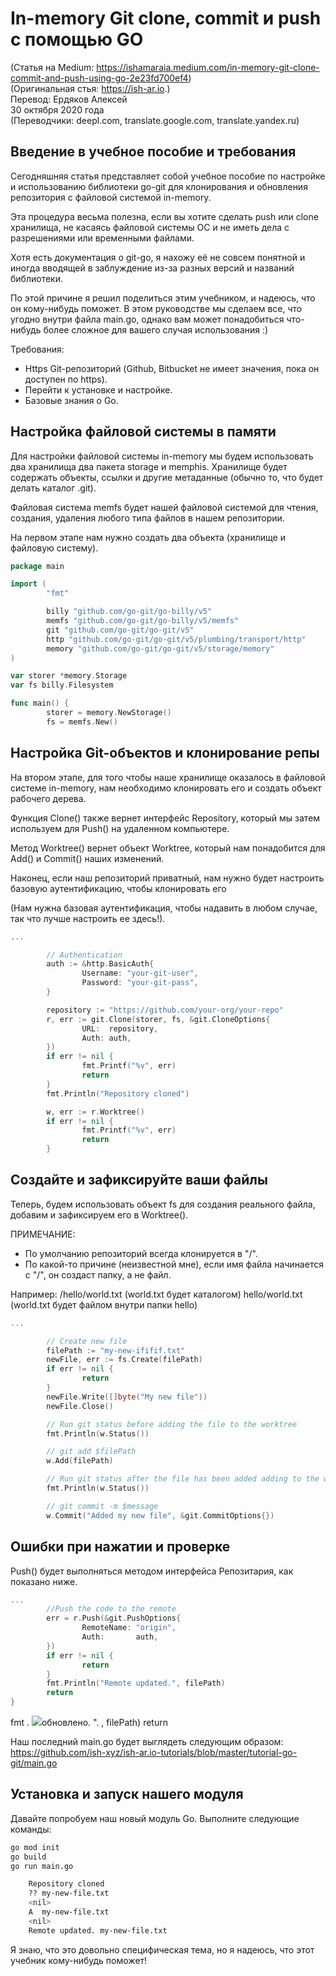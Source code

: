 
# In-memory Git clone, commit и push с помощью GO
(Статья на Medium: https://ishamaraia.medium.com/in-memory-git-clone-commit-and-push-using-go-2e23fd700ef4)  
(Оригинальная стья: https://ish-ar.io.)  
Перевод: Ердяков Алексей  
30 октября 2020 года  
(Переводчики: deepl.com, translate.google.com, translate.yandex.ru)
## Введение в учебное пособие и требования

Сегодняшняя статья представляет собой учебное пособие по настройке и использованию библиотеки go-git для клонирования и обновления репозитория с файловой системой in-memory.

Эта процедура весьма полезна, если вы хотите сделать push или clone хранилища, не касаясь файловой системы ОС и не иметь дела с разрешениями или временными файлами.

Хотя есть документация о git-go, я нахожу её не совсем понятной и иногда вводящей в заблуждение из-за разных версий и названий библиотеки.

По этой причине я решил поделиться этим учебником, и надеюсь, что он кому-нибудь поможет. В этом руководстве мы сделаем все, что угодно внутри файла main.go, однако вам может понадобиться что-нибудь более сложное для вашего случая использования :)

Требования:

- Https Git-репозиторий (Github, Bitbucket не имеет значения, пока он доступен по https).
- Перейти к установке и настройке.
- Базовые знания о Go.

## Настройка файловой системы в памяти

Для настройки файловой системы in-memory мы будем использовать два хранилища два пакета storage и memphis. Хранилище будет содержать объекты, ссылки и другие метаданные (обычно то, что будет делать каталог .git).

Файловая система memfs будет нашей файловой системой для чтения, создания, удаления любого типа файлов в нашем репозитории.

На первом этапе нам нужно создать два объекта (хранилище и файловую систему).
```go
package main

import (
        "fmt"

        billy "github.com/go-git/go-billy/v5"
        memfs "github.com/go-git/go-billy/v5/memfs"
        git "github.com/go-git/go-git/v5"
        http "github.com/go-git/go-git/v5/plumbing/transport/http"
        memory "github.com/go-git/go-git/v5/storage/memory"
)

var storer *memory.Storage
var fs billy.Filesystem

func main() {
        storer = memory.NewStorage()
        fs = memfs.New()
```

## Настройка Git-объектов и клонирование репы

На втором этапе, для того чтобы наше хранилище оказалось в файловой системе in-memory, нам необходимо клонировать его и создать объект рабочего дерева.

Функция Clone() также вернет интерфейс Repository, который мы затем используем для Push() на удаленном компьютере.

Метод Worktree() вернет объект Worktree, который нам понадобится для Add() и Commit() наших изменений.

Наконец, если наш репозиторий приватный, нам нужно будет настроить базовую аутентификацию, чтобы клонировать его

(Нам нужна базовая аутентификация, чтобы надавить в любом случае, так что лучше настроить ее здесь!).

```go
...

        // Authentication
        auth := &http.BasicAuth{
                Username: "your-git-user",
                Password: "your-git-pass",
        }

        repository := "https://github.com/your-org/your-repo"
        r, err := git.Clone(storer, fs, &git.CloneOptions{
                URL:  repository,
                Auth: auth,
        })
        if err != nil {
                fmt.Printf("%v", err)
                return
        }
        fmt.Println("Repository cloned")

        w, err := r.Worktree()
        if err != nil {
                fmt.Printf("%v", err)
                return
        }
```

## Создайте и зафиксируйте ваши файлы

Теперь, будем использовать объект fs для создания реального файла, добавим и зафиксируем его в Worktree().

ПРИМЕЧАНИЕ:

- По умолчанию репозиторий всегда клонируется в &quot;/&quot;.
- По какой-то причине (неизвестной мне), если имя файла начинается с &quot;/&quot;, он создаст папку, а не файл.

Например: /hello/world.txt (world.txt будет каталогом) hello/world.txt (world.txt будет файлом внутри папки hello)
```go
...

        // Create new file
        filePath := "my-new-ififif.txt"
        newFile, err := fs.Create(filePath)
        if err != nil {
                return
        }
        newFile.Write([]byte("My new file"))
        newFile.Close()

        // Run git status before adding the file to the worktree
        fmt.Println(w.Status())

        // git add $filePath
        w.Add(filePath)

        // Run git status after the file has been added adding to the worktree
        fmt.Println(w.Status())

        // git commit -m $message
        w.Commit("Added my new file", &git.CommitOptions{})
```
## Ошибки при нажатии и проверке

Push() будет выполняться методом интерфейса Репозитария, как показано ниже.

```go
...
        //Push the code to the remote
        err = r.Push(&git.PushOptions{
                RemoteName: "origin",
                Auth:       auth,
        })
        if err != nil {
                return
        }
        fmt.Println("Remote updated.", filePath)
        return
}
```

fmt . ![](RackMultipart20201030-4-1o5a50g_html_8da8cb3d6b1dc24d.jpg)обновлено. &quot;. , filePath) return

Наш последний main.go будет выглядеть следующим образом: 
https://github.com/ish-xyz/ish-ar.io-tutorials/blob/master/tutorial-go-git/main.go

## Установка и запуск нашего модуля

Давайте попробуем наш новый модуль Go. Выполните следующие команды:

```sh
go mod init
go build
go run main.go

    Repository cloned
    ?? my-new-file.txt
    <nil>
    A  my-new-file.txt
    <nil>
    Remote updated. my-new-file.txt
```

Я знаю, что это довольно специфическая тема, но я надеюсь, что этот учебник кому-нибудь поможет!